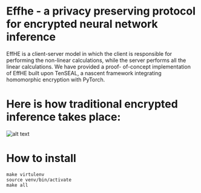 # Effhe - a privacy preserving protocol for encrypted neural network inference

EffHE is a client-server model in which the client is responsible for performing the non-linear calculations, while the server performs all the linear calculations. We have provided a proof- of-concept implementation of EffHE built upon TenSEAL, a nascent framework integrating homomorphic encryption with PyTorch.

# Here is how traditional encrypted inference takes place: 
![alt text](https://github.com/ketanjog/effhe/tree/main/etc/server_model.png)


# How to install
```
make virtulenv
source venv/bin/activate
make all
```
